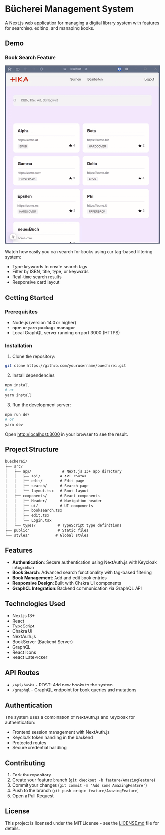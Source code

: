 # Bücherei Management System

A Next.js web application for managing a digital library system with features for searching, editing, and managing books.

## Demo

### Book Search Feature
![Book Search Demo](./public/buchSuche.gif)

Watch how easily you can search for books using our tag-based filtering system:
- Type keywords to create search tags
- Filter by ISBN, title, type, or keywords
- Real-time search results
- Responsive card layout

## Getting Started

### Prerequisites

- Node.js (version 14.0 or higher)
- npm or yarn package manager
- Local GraphQL server running on port 3000 (HTTPS)

### Installation

1. Clone the repository:
```bash
git clone https://github.com/yourusername/buecherei.git
```

2. Install dependencies:
```bash
npm install
# or
yarn install
```

3. Run the development server:
```bash
npm run dev
# or
yarn dev
```

Open [http://localhost:3000](http://localhost:3000) in your browser to see the result.

## Project Structure

```
buecherei/
├── src/
│   ├── app/              # Next.js 13+ app directory
│   │   ├── api/         # API routes
│   │   ├── edit/        # Edit page
│   │   ├── search/      # Search page
│   │   └── layout.tsx   # Root layout
│   ├── components/      # React components
│   │   ├── Header/      # Navigation header
│   │   ├── ui/          # UI components
│   │   ├── booksearch.tsx
│   │   ├── edit.tsx
│   │   └── Login.tsx
│   └── types/          # TypeScript type definitions
├── public/             # Static files
└── styles/            # Global styles
```

## Features

- **Authentication**: Secure authentication using NextAuth.js with Keycloak integration
- **Book Search**: Advanced search functionality with tag-based filtering
- **Book Management**: Add and edit book entries
- **Responsive Design**: Built with Chakra UI components
- **GraphQL Integration**: Backend communication via GraphQL API

## Technologies Used

- Next.js 13+
- React
- TypeScript
- Chakra UI
- NextAuth.js
- BookServer (Backend Server)
- GraphQL
- React Icons
- React DatePicker

## API Routes

- `/api/books` - POST: Add new books to the system
- `/graphql` - GraphQL endpoint for book queries and mutations

## Authentication

The system uses a combination of NextAuth.js and Keycloak for authentication:
- Frontend session management with NextAuth.js
- Keycloak token handling in the backend
- Protected routes
- Secure credential handling

## Contributing

1. Fork the repository
2. Create your feature branch (`git checkout -b feature/AmazingFeature`)
3. Commit your changes (`git commit -m 'Add some AmazingFeature'`)
4. Push to the branch (`git push origin feature/AmazingFeature`)
5. Open a Pull Request

## License

This project is licensed under the MIT License - see the [LICENSE.md](LICENSE.md) file for details.
